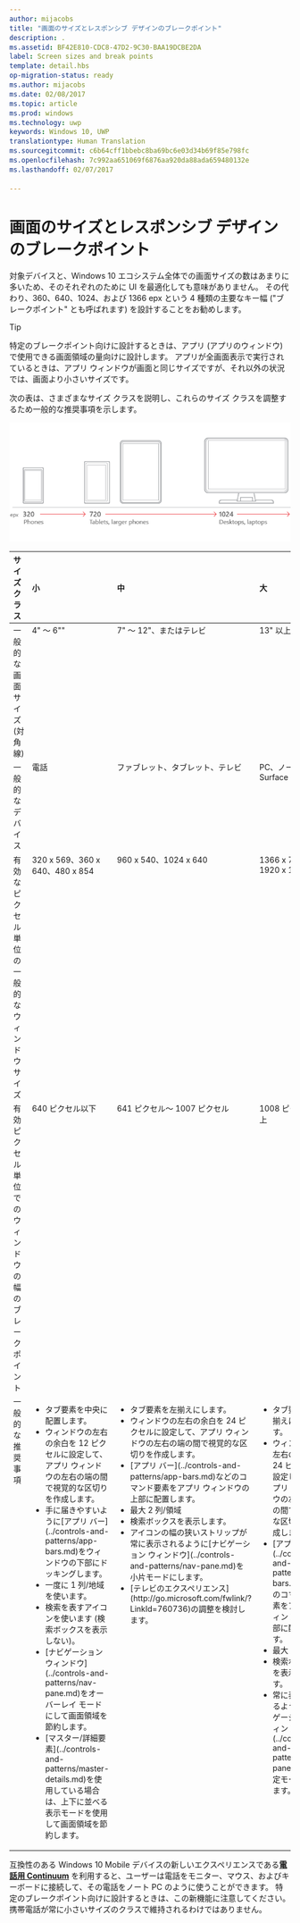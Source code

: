 ```yaml
---
author: mijacobs
title: "画面のサイズとレスポンシブ デザインのブレークポイント"
description: .
ms.assetid: BF42E810-CDC8-47D2-9C30-BAA19DCBE2DA
label: Screen sizes and break points
template: detail.hbs
op-migration-status: ready
ms.author: mijacobs
ms.date: 02/08/2017
ms.topic: article
ms.prod: windows
ms.technology: uwp
keywords: Windows 10, UWP
translationtype: Human Translation
ms.sourcegitcommit: c6b64cff1bbebc8ba69bc6e03d34b69f85e798fc
ms.openlocfilehash: 7c992aa651069f6876aa920da88ada659480132e
ms.lasthandoff: 02/07/2017

---
```


#  <a name="screen-sizes-and-break-points-for-responsive-design"></a>画面のサイズとレスポンシブ デザインのブレークポイント

<link rel="stylesheet" href="https://az835927.vo.msecnd.net/sites/uwp/Resources/css/custom.css">

対象デバイスと、Windows 10 エコシステム全体での画面サイズの数はあまりに多いため、そのそれぞれのために UI を最適化しても意味がありません。 その代わり、360、640、1024、および 1366 epx という 4 種類の主要なキー幅 ("ブレークポイント" とも呼ばれます) を設計することをお勧めします。

> [!TIP]
> 特定のブレークポイント向けに設計するときは、アプリ (アプリのウィンドウ) で使用できる画面領域の量向けに設計します。 アプリが全画面表示で実行されているときは、アプリ ウィンドウが画面と同じサイズですが、それ以外の状況では、画面より小さいサイズです。
 

次の表は、さまざまなサイズ クラスを説明し、これらのサイズ クラスを調整するため一般的な推奨事項を示します。

![レスポンシブ デザインのブレークポイント](images/rsp-design/rspd-breakpoints.png)

<table>
<colgroup>
<col width="25%" />
<col width="25%" />
<col width="25%" />
<col width="25%" />
</colgroup>
<thead>
<tr class="header">
<th align="left">サイズ クラス</th>
<th align="left">小</th>
<th align="left">中</th>
<th align="left">大</th>
</tr>
</thead>
<tbody>
<tr class="odd">
<td style="vertical-align:top;">一般的な画面サイズ (対角線)</td>
<td style="vertical-align:top;">4&quot; ～ 6"&quot;</td>
<td style="vertical-align:top;">7&quot; ～ 12&quot;、またはテレビ</td>
<td style="vertical-align:top;">13&quot; 以上</td>
</tr>
<tr class="even">
<td style="vertical-align:top;">一般的なデバイス</td>
<td style="vertical-align:top;">電話</td>
<td style="vertical-align:top;">ファブレット、タブレット、テレビ</td>
<td style="vertical-align:top;">PC、ノート PC、Surface Hub</td>
</tr>
<tr class="odd">
<td style="vertical-align:top;">有効なピクセル単位の一般的なウィンドウ サイズ</td>
<td style="vertical-align:top;">320 x 569、360 x 640、480 x 854</td>
<td style="vertical-align:top;">960 x 540、1024 x 640</td>
<td style="vertical-align:top;">1366 x 768、1920 x 1080</td>
</tr>
<tr class="even">
<td style="vertical-align:top;">有効ピクセル単位でのウィンドウの幅のブレークポイント</td>
<td style="vertical-align:top;">640 ピクセル以下</td>
<td style="vertical-align:top;">641 ピクセル～ 1007 ピクセル</td>
<td style="vertical-align:top;">1008 ピクセル以上</td>
</tr>
<tr class="odd">
<td style="vertical-align:top;">一般的な推奨事項</td>
<td style="vertical-align:top;"><ul>
<li>タブ要素を中央に配置します。</li>
<li>ウィンドウの左右の余白を 12 ピクセルに設定して、アプリ ウィンドウの左右の端の間で視覚的な区切りを作成します。</li>
<li>手に届きやすいように[アプリ バー](../controls-and-patterns/app-bars.md)をウィンドウの下部にドッキングします。</li>
<li>一度に 1 列/地域を使います。</li>
<li>検索を表すアイコンを使います (検索ボックスを表示しない)。</li>
<li>[ナビゲーション ウィンドウ](../controls-and-patterns/nav-pane.md)をオーバーレイ モードにして画面領域を節約します。</li>
<li>[マスター/詳細要素](../controls-and-patterns/master-details.md)を使用している場合は、上下に並べる表示モードを使用して画面領域を節約します。</li>
</ul></td>
<td style="vertical-align:top;"><ul>
<li>タブ要素を左揃えにします。</li>
<li>ウィンドウの左右の余白を 24 ピクセルに設定して、アプリ ウィンドウの左右の端の間で視覚的な区切りを作成します。</li>
<li>[アプリ バー](../controls-and-patterns/app-bars.md)などのコマンド要素をアプリ ウィンドウの上部に配置します。</li>
<li>最大 2 列/領域</li>
<li>検索ボックスを表示します。</li>
<li>アイコンの幅の狭いストリップが常に表示されるように[ナビゲーション ウィンドウ](../controls-and-patterns/nav-pane.md)を小片モードにします。</li>
<li>[テレビのエクスペリエンス](http://go.microsoft.com/fwlink/?LinkId=760736)の調整を検討します。</li>
</ul></td>
<td style="vertical-align:top;"><ul>
<li>タブ要素を左揃えにします。</li>
<li>ウィンドウの左右の余白を 24 ピクセルに設定して、アプリ ウィンドウの左右の端の間で視覚的な区切りを作成します。</li>
<li>[アプリ バー](../controls-and-patterns/app-bars.md)などのコマンド要素をアプリ ウィンドウの上部に配置します。</li>
<li>最大 3 列/領域</li>
<li>検索ボックスを表示します。</li>
<li>常に表示されるように[ナビゲーション ウィンドウ](../controls-and-patterns/nav-pane.md)を固定モードにします。</li>
</ul></td>
</tr>
</tbody>
</table>

互換性のある Windows 10 Mobile デバイスの新しいエクスペリエンスである[**電話用 Continuum**](http://go.microsoft.com/fwlink/p/?LinkID=699431) を利用すると、ユーザーは電話をモニター、マウス、およびキーボードに接続して、その電話をノート PC のように使うことができます。 特定のブレークポイント向けに設計するときは、この新機能に注意してください。携帯電話が常に小さいサイズのクラスで維持されるわけではありません。
 

